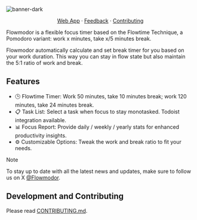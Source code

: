 ![banner-dark](https://github.com/flowmodor/flowmodor/assets/74842863/012aa76a-78d8-4de2-8c47-90a0f0a08118)

<div align="center">

[Web App](https://app.flowmodor.com) · [Feedback](https://app.flowmodor.com/feedback) · [Contributing](https://github.com/flowmodor/flowmodor/blob/main/CONTRIBUTING.md)

</div>

Flowmodor is a flexible focus timer based on the Flowtime Technique, a Pomodoro variant: work x minutes, take x/5 minutes break.

Flowmodor automatically calculate and set break timer for you based on your work duration. This way you can stay in flow state but also maintain the 5:1 ratio of work and break.

## Features

- 🕒 Flowtime Timer: Work 50 minutes, take 10 minutes break; work 120 minutes, take 24 minutes break.
- 📋 Task List: Select a task when focus to stay monotasked. Todoist integration available.
- 📊 Focus Report: Provide daily / weekly / yearly stats for enhanced productivity insights.
- ⚙️ Customizable Options: Tweak the work and break ratio to fit your needs.

> [!NOTE]
> To stay up to date with all the latest news and updates, make sure to follow us on X [@Flowmodor](https://twitter.com/flowmodor).

## Development and Contributing

Please read [CONTRIBUTING.md](https://github.com/flowmodor/flowmodor/blob/main/CONTRIBUTING.md).

